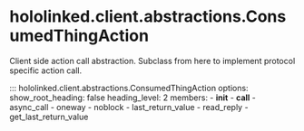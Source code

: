 # hololinked.client.abstractions.ConsumedThingAction

Client side action call abstraction. Subclass from here to implement protocol specific action call.

::: hololinked.client.abstractions.ConsumedThingAction
    options:
        show_root_heading: false
        heading_level: 2
        members:
        - __init__
        - __call__
        - async_call
        - oneway
        - noblock
        - last_return_value
        - read_reply
        - get_last_return_value
